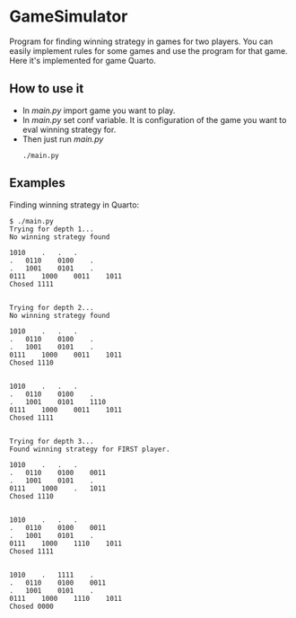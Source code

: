 # GameSimulator
Program for finding winning strategy in games for two players. You can easily implement rules for some games and use the program for that game. Here it's implemented for game Quarto.

## How to use it
- In *main.py* import game you want to play.
- In *main.py* set conf variable. It is configuration of the game you want to eval winning strategy for.
- Then just run *main.py*
	```
	./main.py
	```

## Examples

Finding winning strategy in Quarto:
```
$ ./main.py
Trying for depth 1...
No winning strategy found

1010	.	.	.	
.	0110	0100	.	
.	1001	0101	.	
0111	1000	0011	1011	
Chosed 1111


Trying for depth 2...
No winning strategy found

1010	.	.	.	
.	0110	0100	.	
.	1001	0101	.	
0111	1000	0011	1011	
Chosed 1110


1010	.	.	.	
.	0110	0100	.	
.	1001	0101	1110	
0111	1000	0011	1011	
Chosed 1111


Trying for depth 3...
Found winning strategy for FIRST player.

1010	.	.	.	
.	0110	0100	0011	
.	1001	0101	.	
0111	1000	.	1011	
Chosed 1110


1010	.	.	.	
.	0110	0100	0011	
.	1001	0101	.	
0111	1000	1110	1011	
Chosed 1111


1010	.	1111	.	
.	0110	0100	0011	
.	1001	0101	.	
0111	1000	1110	1011	
Chosed 0000
```
